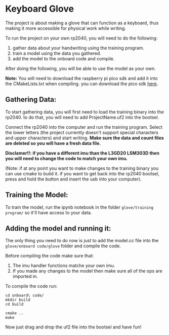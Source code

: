# Keyboard Glove

The project is about making a glove that can function as a keyboard, thus making it more accessible for physical work while writing.

To run the project on your own rp2040, you will need to do the following:
1. gather data about your handwriting using the training program.
2. train a model using the data you gathered.
3. add the model to the onboard code and compile.

After doing the following, you will be able to use the model as your own.

**Note:** You will need to download the raspberry pi pico sdk and add it into the CMakeLists.txt when compiling. you can download the pico sdk [here](https://github.com/raspberrypi/pico-sdk).

## Gathering Data:
To start gathering data, you will first need to load the training binary into the rp2040. to do that, you will need to add ProjectName.uf2 into the bootsel.

Connect the rp2040 into the computer and run the training program. Select the lower letters (the project currently doesn't support special characters and upper characters) and start writing. **Make sure the data and count files are deleted so you will have a fresh data file.**

**Disclamer!!: if you have a different imu than the L3GD20 LSM303D then you will need to change the code to match your own imu.**

(Note: if at any point you want to make changes to the training binary you can use cmake to build it. if you want to get back into the rp2040 bootsel, press and hold the button and insert the usb into your computer).

## Training the Model:
To train the model, run the ipynb notebook in the folder `glove/training program/` so it'll have access to your data.

## Adding the model and running it:
The only thing you need to do now is just to add the model.cc file into the `glove/onboard code/glove` folder and compile the code.

Before compiling the code make sure that:
1. The imu handler functions matche your own imu.
2. If you made any changes to the model then make sure all of the ops are imported in.

To compile the code run:
```
cd onboard\ code/
mkdir build
cd build

cmake ..
make
```

Now just drag and drop the uf2 file into the bootsel and have fun!
